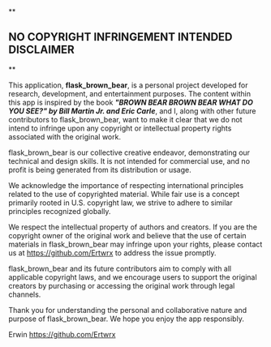 
**

## NO COPYRIGHT INFRINGEMENT INTENDED DISCLAIMER

**

This application, **flask_brown_bear**, is a personal project developed for research, development, and entertainment purposes. The content within this app is inspired by the book ***"BROWN BEAR BROWN BEAR WHAT DO YOU SEE?" by Bill Martin Jr. and Eric Carle***, and I, along with other future contributors to flask_brown_bear, want to make it clear that we do not intend to infringe upon any copyright or intellectual property rights associated with the original work.

flask_brown_bear is our collective creative endeavor, demonstrating our technical and design skills. It is not intended for commercial use, and no profit is being generated from its distribution or usage.

We acknowledge the importance of respecting international principles related to the use of copyrighted material. While fair use is a concept primarily rooted in U.S. copyright law, we strive to adhere to similar principles recognized globally.

We respect the intellectual property of authors and creators. If you are the copyright owner of the original work and believe that the use of certain materials in flask_brown_bear may infringe upon your rights, please contact us at https://github.com/Ertwrx to address the issue promptly.

flask_brown_bear and its future contributors aim to comply with all applicable copyright laws, and we encourage users to support the original creators by purchasing or accessing the original work through legal channels.

Thank you for understanding the personal and collaborative nature and purpose of flask_brown_bear. We hope you enjoy the app responsibly.

Erwin
https://github.com/Ertwrx
